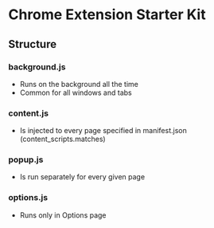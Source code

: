 # Chrome Extension Starter Kit


## Structure


### background.js

- Runs on the background all the time
- Common for all windows and tabs


### content.js

- Is injected to every page specified in manifest.json (content_scripts.matches)


### popup.js

- Is run separately for every given page


### options.js

- Runs only in Options page
